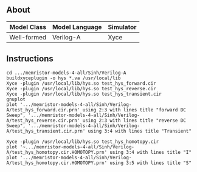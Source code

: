 ## About 

| Model Class | Model Language | Simulator |
|---|---|---|
|Well-formed|Verilog-A|Xyce|

## Instructions

    cd .../memristor-models-4-all/Sinh/Verilog-A
    buildxyceplugin -o hys *.va /usr/local/lib
    Xyce -plugin /usr/local/lib/hys.so test_hys_forward.cir
    Xyce -plugin /usr/local/lib/hys.so test_hys_reverse.cir
    Xyce -plugin /usr/local/lib/hys.so test_hys_transient.cir
    gnuplot
    plot '.../memristor-models-4-all/Sinh/Verilog-A/test_hys_forward.cir.prn' using 2:3 with lines title "forward DC Sweep", '.../memristor-models-4-all/Sinh/Verilog-A/test_hys_reverse.cir.prn' using 2:3 with lines title "reverse DC Sweep", '.../memristor-models-4-all/Sinh/Verilog-A/test_hys_transient.cir.prn' using 3:4 with lines title "Transient"

    Xyce -plugin /usr/local/lib/hys.so test_hys_homotopy.cir
    plot '~.../memristor-models-4-all/Sinh/Verilog-A/test_hys_homotopy.cir.HOMOTOPY.prn' using 3:4 with lines title "I"
    plot '.../memristor-models-4-all/Sinh/Verilog-A/test_hys_homotopy.cir.HOMOTOPY.prn' using 3:5 with lines title "S"

